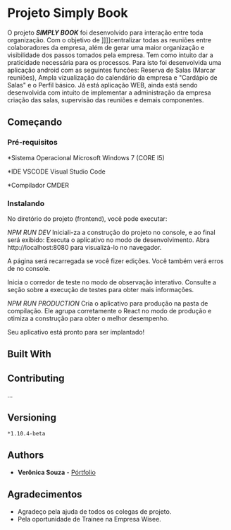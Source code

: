 # Projeto Simply Book
   
 O projeto ***SIMPLY BOOK*** foi desenvolvido para interação entre toda organização. Com o objetivo de ]]]]centralizar todas as reuniões entre colaboradores da empresa, além de gerar uma maior organização e visibilidade dos passos tomados pela empresa. Tem como intuito dar a praticidade necessária para os processos. Para isto foi desenvolvida uma aplicação android com as seguintes funcões: Reserva de Salas (Marcar reuniões), Ampla vizualização do calendário da empresa e "Cardápio de Salas" e o Perfil básico. Já está aplicação WEB, ainda está sendo desenvolvida com intuito de implementar a administração da empresa criação das salas, supervisão das reuniões e demais componentes.

## Começando

### Pré-requisitos

*Sistema Operacional 
     Microsoft Windows 7 (CORE I5)
     
*IDE
    VSCODE Visual Studio Code

*Compilador 
    CMDER


### Instalando

No diretório do projeto (frontend), você pode executar:

_NPM RUN DEV_
Iniciali-za a construção do projeto no console, e ao final será exibido:
Executa o aplicativo no modo de desenvolvimento.
Abra http://localhost:8080 para visualizá-lo no navegador.

A página será recarregada se você fizer edições.
Você também verá erros de no console.

Inicia o corredor de teste no modo de observação interativo.
Consulte a seção sobre a execução de testes para obter mais informações.

_NPM RUN PRODUCTION_
Cria o aplicativo para produção na pasta de compilação.
Ele agrupa corretamente o React no modo de produção e otimiza a construção para obter o melhor desempenho.

Seu aplicativo está pronto para ser implantado!


## Built With

<!-- * [Dropwizard](http://www.dropwizard.io/1.0.2/docs/) - The web framework used
* [Maven](https://maven.apache.org/) - Dependency Management
* [ROME](https://rometools.github.io/rome/) - Used to generate RSS Feeds -->

## Contributing
...

## Versioning
    *1.10.4-beta

## Authors

* **Verônica Souza** - [Pórtfolio](https://www.instagram.com/onix.coding/)

## Agradecimentos

* Agradeço pela ajuda de todos os colegas de projeto.
* Pela oportunidade de Trainee na Empresa Wisee.


